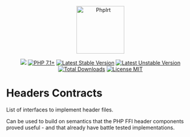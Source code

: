 <p align="center">
    <a href="https://github.com/php-ffi-headers">
        <img src="https://avatars.githubusercontent.com/u/101121010?s=256" width="128" alt="Phplrt" />
    </a>
</p>

<p align="center">
    <a href="https://github.com/php-ffi-headers/contracts/actions"><img src="https://github.com/php-ffi-headers/contracts/workflows/build/badge.svg"></a>
    <a href="https://packagist.org/packages/ffi-headers/contracts"><img src="https://img.shields.io/badge/PHP-8.1+-ff0140.svg" alt="PHP 7.1+"></a>
    <a href="https://packagist.org/packages/ffi-headers/contracts"><img src="https://poser.pugx.org/ffi-headers/contracts/version" alt="Latest Stable Version"></a>
    <a href="https://packagist.org/packages/ffi-headers/contracts"><img src="https://poser.pugx.org/ffi-headers/contracts/v/unstable" alt="Latest Unstable Version"></a>
    <a href="https://packagist.org/packages/ffi-headers/contracts"><img src="https://poser.pugx.org/ffi-headers/contracts/downloads" alt="Total Downloads"></a>
    <a href="https://raw.githubusercontent.com/php-ffi-headers/contracts/master/LICENSE.md"><img src="https://poser.pugx.org/ffi-headers/contracts/license" alt="License MIT"></a>
</p>

# Headers Contracts

List of interfaces to implement header files.

Can be used to build on semantics that the PHP FFI header components 
proved useful - and that already have battle tested implementations.
